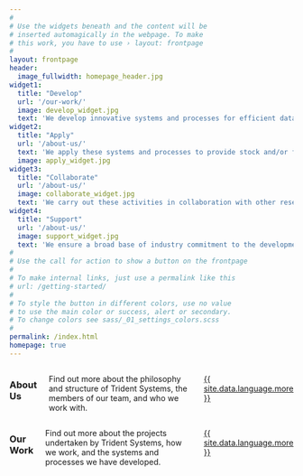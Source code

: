 ```yaml
---
#
# Use the widgets beneath and the content will be
# inserted automagically in the webpage. To make
# this work, you have to use › layout: frontpage
#
layout: frontpage
header:
  image_fullwidth: homepage_header.jpg
widget1:
  title: "Develop"
  url: '/our-work/'
  image: develop_widget.jpg
  text: 'We develop innovative systems and processes for efficient data collection, achieving greater value from data, and implementing effective fisheries management.'
widget2:
  title: "Apply"
  url: '/about-us/'
  text: 'We apply these systems and processes to provide stock and/or fishery-specific research services that support timely and efficient fisheries management decision making.'
  image: apply_widget.jpg
widget3:
  title: "Collaborate"
  url: '/about-us/'
  image: collaborate_widget.jpg
  text: 'We carry out these activities in collaboration with other researchers, efficiently utilising industry resources, and supporting industry involvement in fisheries management processes.'
widget4:
  title: "Support"
  url: '/about-us/'
  image: support_widget.jpg
  text: 'We ensure a broad base of industry commitment to the development of our systems and processes, and using the results generated.'
#
# Use the call for action to show a button on the frontpage
#
# To make internal links, just use a permalink like this
# url: /getting-started/
#
# To style the button in different colors, use no value
# to use the main color or success, alert or secondary.
# To change colors see sass/_01_settings_colors.scss
#
permalink: /index.html
homepage: true
---
```



<div class="medium-6 medium-push-6 columns">
  <h3>About Us</h3>
    <p>Find out more about the philosophy and structure of Trident Systems, the members of our team, and who we work with.</p>
    <p><a class="button tiny radius" href="{{ site.url }}{{ site.baseurl }}/about-us/">{{ site.data.language.more }}</a></p>  
</div>

<div class="medium-6 medium-pull-6 columns">
  <h3>Our Work</h3>
    <p>Find out more about the projects undertaken by Trident Systems, how we work, and the systems and processes we have developed.</p>
    <p><a class="button tiny radius" href="{{ site.url }}{{ site.baseurl }}/our-work/">{{ site.data.language.more }}</a></p>
</div>
